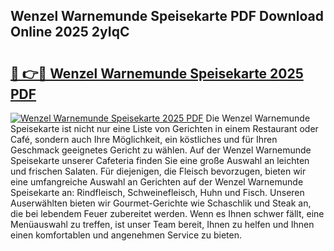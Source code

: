 ## Wenzel Warnemunde Speisekarte PDF Download Online 2025 2yIqC

# <h2><a href="http://gc9bxtb.nevu.top/?p=Wenzel+Warnemunde+Speisekarte">🔗 👉🔴 Wenzel Warnemunde Speisekarte 2025 PDF</a></h2>

[![Wenzel Warnemunde Speisekarte 2025 PDF](https://i.imgur.com/dBaPXMq.png)](http://gc9bxtb.nevu.top/?p=Wenzel+Warnemunde+Speisekarte)
Die Wenzel Warnemunde Speisekarte ist nicht nur eine Liste von Gerichten in einem Restaurant oder Café, sondern auch Ihre Möglichkeit, ein köstliches und für Ihren Geschmack geeignetes Gericht zu wählen. Auf der Wenzel Warnemunde Speisekarte unserer Cafeteria finden Sie eine große Auswahl an leichten und frischen Salaten. Für diejenigen, die Fleisch bevorzugen, bieten wir eine umfangreiche Auswahl an Gerichten auf der Wenzel Warnemunde Speisekarte an: Rindfleisch, Schweinefleisch, Huhn und Fisch. Unseren Auserwählten bieten wir Gourmet-Gerichte wie Schaschlik und Steak an, die bei lebendem Feuer zubereitet werden. Wenn es Ihnen schwer fällt, eine Menüauswahl zu treffen, ist unser Team bereit, Ihnen zu helfen und Ihnen einen komfortablen und angenehmen Service zu bieten.
